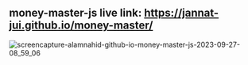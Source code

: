 ﻿## money-master-js live link: https://jannat-jui.github.io/money-master/

 
![screencapture-alamnahid-github-io-money-master-js-2023-09-27-08_59_06](https://github.com/alamnahid/money-master-js/assets/138557372/b548129a-e828-475f-b1a1-75056a333c44)

